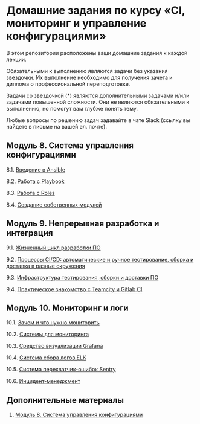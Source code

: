# Домашние задания по курсу «CI, мониторинг и управление конфигурациями»

В этом репозитории расположены ваши домашние задания к каждой лекции. 

Обязательными к выполнению являются задачи без указания звездочки. Их выполнение необходимо для получения зачета и диплома о профессиональной переподготовке.

Задачи со звездочкой (*) являются дополнительными задачами и/или задачами повышенной сложности. Они не являются обязательными к выполнению, но помогут вам глубже понять тему.

Любые вопросы по решению задач задавайте в чате Slack (ссылку вы найдете в письме на вашей эл. почте).

## Модуль 8. Система управления конфигурациями

8.1. [Введение в Ansible](./08-ansible-01-base/README.md)

8.2. [Работа с Playbook](./08-ansible-02-playbook/README.md)

8.3. [Работа с Roles](./08-ansible-03-role/README.md)

8.4. [Создание собственных модулей](./08-ansible-04-module/README.md)


## Модуль 9. Непрерывная разработка и интеграция

9.1. [Жизненный цикл разработки ПО]()

9.2. [Процессы CI/CD: автоматические и ручное тестирование, сборка и доставка в разные окружения]()

9.3. [Инфраструктура тестирования, сборки и доставки ПО]()

9.4. [Практическое знакомство с Teamcity и Gitlab CI]()


## Модуль 10. Мониторинг и логи

10.1. [Зачем и что нужно мониторить](./10-monitoring-01-base/README.md)

10.2. [Системы для мониторинга](./10-monitoring-02-systems)

10.3. [Средство визуализации Grafana](./10-monitoring-03-grafana)

10.4. [Система сбора логов ELK](./10-monitoring-04-elk)

10.5. [Система перехватчик-ошибок Sentry]()

10.6. [Инцидент-менеджмент]()


## Дополнительные материалы

1. [Модуль 8. Система управления конфигурациями](./08-ansible-additional/README.md)
